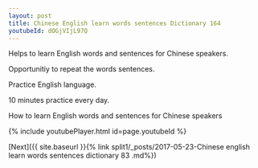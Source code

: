```yaml
---
layout: post
title: Chinese English learn words sentences Dictionary 164 
youtubeId: dOGjVIjL97Q
---
```

 
 
Helps to learn English words and sentences for Chinese speakers.

Opportunitiy to repeat the words sentences. 

Practice English language. 
 
10 minutes practice every day. 
 
How to learn English words and sentences for Chinese speakers 
 
{% include youtubePlayer.html id=page.youtubeId %}
 
 
[Next]({{ site.baseurl }}{% link  split1/_posts/2017-05-23-Chinese english learn words sentences dictionary 83 .md%})
 
